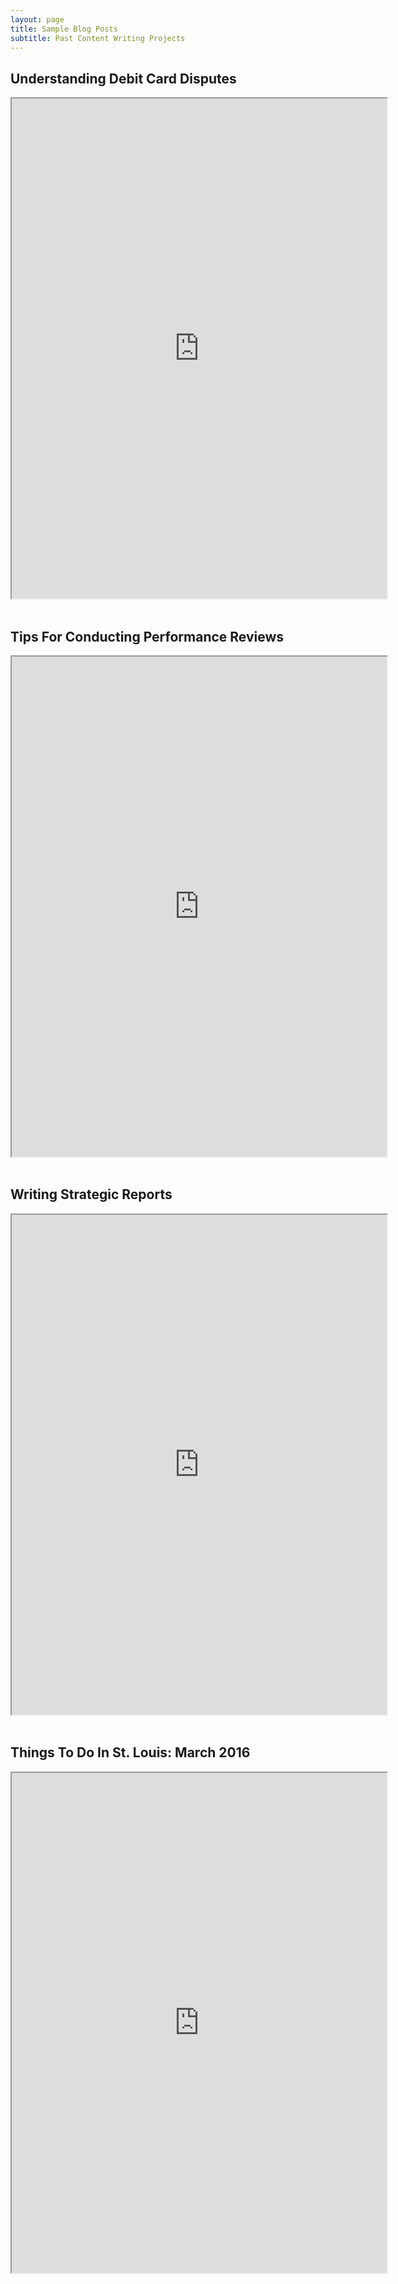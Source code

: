 ```yaml
---
layout: page
title: Sample Blog Posts
subtitle: Past Content Writing Projects
---
```


## Understanding Debit Card Disputes
<iframe src="https://drive.google.com/file/d/1LtRG9F78jeLnS7qRVpWtfGfuOuVgLRCf/preview" width="600" height="800" allow="autoplay"></iframe><br></br>

## Tips For Conducting Performance Reviews
<iframe src="https://drive.google.com/file/d/1Tpgs7EsfnaoCzK9PQg02k34KP-XGrJFE/preview" width="600" height="800" allow="autoplay"></iframe><br></br>

## Writing Strategic Reports
<iframe src="https://drive.google.com/file/d/1qyjb6HVStwRifIDTa22m2tYzIX9GN1mf/preview" width="600" height="800" allow="autoplay"></iframe><br></br>

## Things To Do In St. Louis: March 2016
<iframe src="https://drive.google.com/file/d/1N6SxrntaVYMUT54v-c7wdRdqVhvH9YNt/preview" width="600" height="800" allow="autoplay"></iframe>